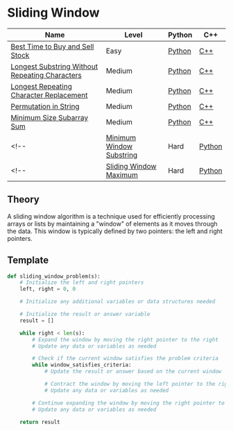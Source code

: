 # Sliding Window

| Name                                                                                                                            | Level  | Python                    | C++                  |
|---------------------------------------------------------------------------------------------------------------------------------|--------|---------------------------|----------------------|
| [Best Time to Buy and Sell Stock](https://leetcode.com/problems/best-time-to-buy-and-sell-stock/)                               | Easy   | [Python](./python/121.py) | [C++](./cpp/121.cpp) |
| [Longest Substring Without Repeating Characters](https://leetcode.com/problems/longest-substring-without-repeating-characters/) | Medium | [Python](./python/3.py)   | [C++](./cpp/3.cpp)   |
| [Longest Repeating Character Replacement](https://leetcode.com/problems/longest-repeating-character-replacement/)               | Medium | [Python](./python/424.py) | [C++](./cpp/424.cpp) |
| [Permutation in String](https://leetcode.com/problems/permutation-in-string/)                                                   | Medium | [Python](./python/567.py) | [C++](./cpp/567.cpp) |
| [Minimum Size Subarray Sum](https://leetcode.com/problems/minimum-size-subarray-sum/)                                           | Medium | [Python](./python/209.py) | [C++](./cpp/209.cpp) |
<!-- | [Minimum Window Substring](https://leetcode.com/problems/minimum-window-substring/)                                             | Hard   | [Python](./python/76.py)  |                      | -->
<!-- | [Sliding Window Maximum](https://leetcode.com/problems/sliding-window-maximum/)                                                 | Hard   | [Python](./python/239.py) |                      | -->

## Theory

A sliding window algorithm is a technique used for efficiently processing arrays or lists by maintaining a "window" of elements as it moves through the data. This window is typically defined by two pointers: the left and right pointers.

## Template

```python
def sliding_window_problem(s):
    # Initialize the left and right pointers
    left, right = 0, 0

    # Initialize any additional variables or data structures needed

    # Initialize the result or answer variable
    result = []

    while right < len(s):
        # Expand the window by moving the right pointer to the right
        # Update any data or variables as needed

        # Check if the current window satisfies the problem criteria
        while window_satisfies_criteria:
            # Update the result or answer based on the current window

            # Contract the window by moving the left pointer to the right
            # Update any data or variables as needed

        # Continue expanding the window by moving the right pointer to the right
        # Update any data or variables as needed

    return result
```
